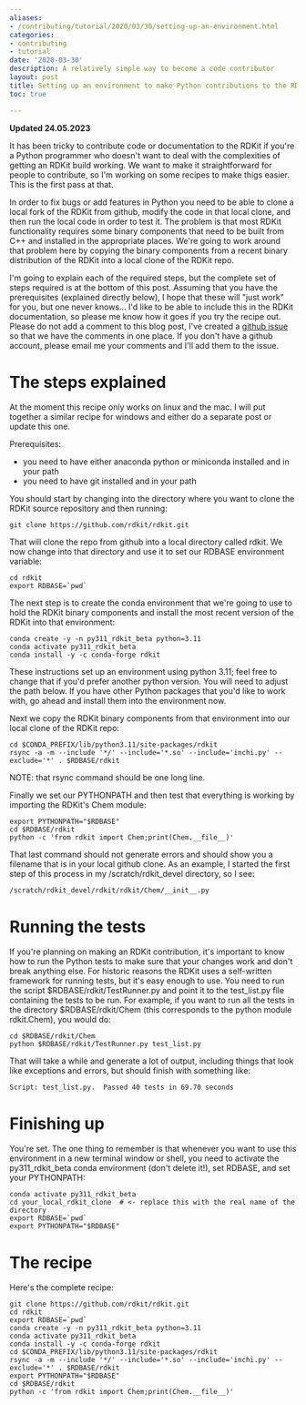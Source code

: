 ```yaml
---
aliases:
- /contributing/tutorial/2020/03/30/setting-up-an-environment.html
categories:
- contributing
- tutorial
date: '2020-03-30'
description: A relatively simple way to become a code contributor
layout: post
title: Setting up an environment to make Python contributions to the RDKit
toc: true

---
```


**Updated 24.05.2023**

It has been tricky to contribute code or documentation to the RDKit if you're a Python programmer who doesn't want to deal with the complexities of getting an RDKit build working. We want to make it straightforward for people to contribute, so I'm working on some recipes to make thigs easier. This is the first pass at that.

In order to fix bugs or add features in Python you need to be able to clone a local fork of the RDKit from github, modify the code in that local clone, and then run the local code in order to test it. The problem is that most RDKit functionality requires some binary components that need to be built from C++ and installed in the appropriate places. We're going to work around that problem here by copying the binary components from a recent binary distribution of the RDKit into a local clone of the RDKit repo.

I'm going to explain each of the required steps, but the complete set of steps required is at the bottom of this post. Assuming that you have the prerequisites (explained directly below), I hope that these will "just work" for you, but one never knows... I'd like to be able to include this in the RDKit documentation, so please me know how it goes if you try the recipe out. Please do not add a comment to this blog post, I've created a [github issue](https://github.com/rdkit/rdkit/issues/3052) so that we have the comments in one place. If you don't have a github account, please email me your comments and I'll add them to the issue.

# The steps explained
At the moment this recipe only works on linux and the mac. I will put together a similar recipe for windows and either do a separate post or update this one.

Prerequisites:

- you need to have either anaconda python or miniconda installed and in your path
- you need to have git installed and in your path

You should start by changing into the directory where you want to clone the RDKit source repository and then running:

```
git clone https://github.com/rdkit/rdkit.git
```

That will clone the repo from github into a local directory called rdkit. We now change into that directory and use it to set our RDBASE environment variable:

```
cd rdkit
export RDBASE=`pwd`
```

The next step is to create the conda environment that we're going to use to hold the RDKit binary components and install the most recent version of the RDKit into that environment:

```
conda create -y -n py311_rdkit_beta python=3.11
conda activate py311_rdkit_beta
conda install -y -c conda-forge rdkit
```

These instructions set up an environment using python 3.11; feel free to change that if you'd prefer another python version. You will need to adjust the path below.
If you have other Python packages that you'd like to work with, go ahead and install them into the environment now.

Next we copy the RDKit binary components from that environment into our local clone of the RDKit repo:

```
cd $CONDA_PREFIX/lib/python3.11/site-packages/rdkit
rsync -a -m --include '*/' --include='*.so' --include='inchi.py' --exclude='*' . $RDBASE/rdkit
```

NOTE: that rsync command should be one long line.

Finally we set our PYTHONPATH and then test that everything is working by importing the RDKit's Chem module:

```
export PYTHONPATH="$RDBASE"
cd $RDBASE/rdkit
python -c 'from rdkit import Chem;print(Chem.__file__)'
```

That last command should not generate errors and should show you a filename that is in your local github clone. As an example, I started the first step of this process in my /scratch/rdkit_devel directory, so I see:

```
/scratch/rdkit_devel/rdkit/rdkit/Chem/__init__.py
```

# Running the tests
If you're planning on making an RDKit contribution, it's important to know how to run the Python tests to make sure that your changes work and don't break anything else. For historic reasons the RDKit uses a self-written framework for running tests, but it's easy enough to use. You need to run the script  $RDBASE/rdkit/TestRunner.py and point it to the test_list.py file containing the tests to be run. For example, if you want to run all the tests in the directory $RDBASE/rdkit/Chem (this corresponds to the python module rdkit.Chem), you would do:

```
cd $RDBASE/rdkit/Chem
python $RDBASE/rdkit/TestRunner.py test_list.py
```

That will take a while and generate a lot of output, including things that look like exceptions and errors, but should finish with something like:

```
Script: test_list.py.  Passed 40 tests in 69.70 seconds
```

# Finishing up
You're set. The one thing to remember is that whenever you want to use this environment in a new terminal window or shell, you need to activate the py311_rdkit_beta conda environment (don't delete it!), set RDBASE, and set your PYTHONPATH:

```
conda activate py311_rdkit_beta
cd your_local_rdkit_clone  # <- replace this with the real name of the directory
export RDBASE=`pwd`
export PYTHONPATH="$RDBASE"
```

# The recipe
Here's the complete recipe:

```
git clone https://github.com/rdkit/rdkit.git
cd rdkit
export RDBASE=`pwd`
conda create -y -n py311_rdkit_beta python=3.11
conda activate py311_rdkit_beta
conda install -y -c conda-forge rdkit
cd $CONDA_PREFIX/lib/python3.11/site-packages/rdkit
rsync -a -m --include '*/' --include='*.so' --include='inchi.py' --exclude='*' . $RDBASE/rdkit
export PYTHONPATH="$RDBASE"
cd $RDBASE/rdkit
python -c 'from rdkit import Chem;print(Chem.__file__)'
```
